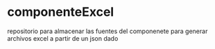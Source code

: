 # componenteExcel
repositorio para almacenar las fuentes del componenete para generar archivos excel a partir de un json dado
